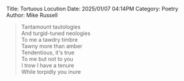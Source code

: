 Title: Tortuous Locution
Date: 2025/01/07 04:14PM
Category: Poetry
Author: Mike Russell

> Tantamount tautologies<br>
And turgid-tuned neologies<br>
To me a tawdry timbre<br>
Tawny more than amber<br>
Tendentious, it's true<br>
To me but not to you<br>
I trow I have a tenure<br>
While torpidly you inure

